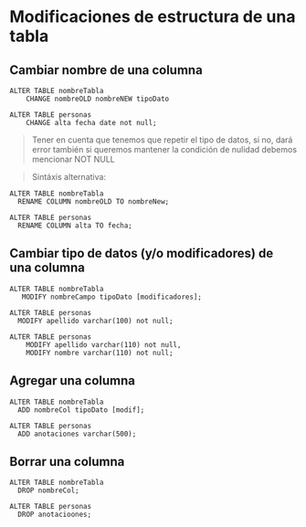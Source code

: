 # Modificaciones de estructura de una tabla

## Cambiar nombre de una columna

    ALTER TABLE nombreTabla
        CHANGE nombreOLD nombreNEW tipoDato

    ALTER TABLE personas  
        CHANGE alta fecha date not null;

> Tener en cuenta que tenemos que repetir el tipo de datos, si no, dará error
> también si queremos mantener la condición de nulidad debemos mencionar NOT NULL

> Sintáxis alternativa:

    ALTER TABLE nombreTabla
      RENAME COLUMN nombreOLD TO nombreNew;  

    ALTER TABLE personas  
      RENAME COLUMN alta TO fecha;  


## Cambiar tipo de datos (y/o modificadores) de una columna

    ALTER TABLE nombreTabla  
       MODIFY nombreCampo tipoDato [modificadores];

    ALTER TABLE personas    
      MODIFY apellido varchar(100) not null;

    ALTER TABLE personas  
        MODIFY apellido varchar(110) not null,
        MODIFY nombre varchar(110) not null;

## Agregar una columna

    ALTER TABLE nombreTabla  
      ADD nombreCol tipoDato [modif];

    ALTER TABLE personas  
      ADD anotaciones varchar(500);  

## Borrar una columna

    ALTER TABLE nombreTabla  
      DROP nombreCol;  

    ALTER TABLE personas  
      DROP anotacioones;  